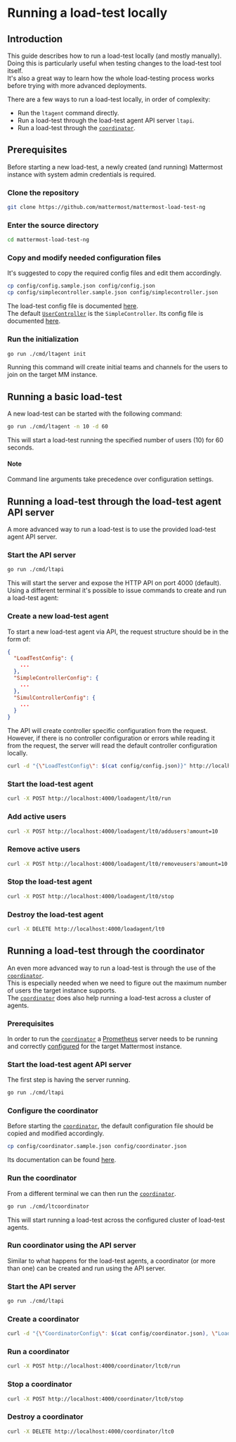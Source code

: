 # Running a load-test locally

## Introduction

This guide describes how to run a load-test locally (and mostly manually).  
Doing this is particularly useful when testing changes to the load-test tool itself.  
It's also a great way to learn how the whole load-testing process works before trying with more advanced deployments.

There are a few ways to run a load-test locally, in order of complexity:

- Run the `ltagent` command directly. 
- Run a load-test through the load-test agent API server `ltapi`.
- Run a load-test through the [`coordinator`](coordinator.md).

## Prerequisites

Before starting a new load-test, a newly created (and running) Mattermost instance with system admin credentials is required.  

### Clone the repository

```sh
git clone https://github.com/mattermost/mattermost-load-test-ng
```

### Enter the source directory

```sh
cd mattermost-load-test-ng
```

### Copy and modify needed configuration files

It's suggested to copy the required config files and edit them accordingly.

```sh
cp config/config.sample.json config/config.json
cp config/simplecontroller.sample.json config/simplecontroller.json
```

The load-test config file is documented [here](loadtest_config.md).  
The default [`UserController`](controllers.md) is the `SimpleController`. Its config file is documented [here](simplecontroller_config.md).  

### Run the initialization

```sh
go run ./cmd/ltagent init
```

Running this command will create initial teams and channels for the users to join on the target MM instance.

## Running a basic load-test

A new load-test can be started with the following command:

```sh
go run ./cmd/ltagent -n 10 -d 60
```

This will start a load-test running the specified number of users (10) for 60 seconds.

#### Note

Command line arguments take precedence over configuration settings.

## Running a load-test through the load-test agent API server

A more advanced way to run a load-test is to use the provided load-test agent API server.

### Start the API server

```sh
go run ./cmd/ltapi
```

This will start the server and expose the HTTP API on port 4000 (default).  
Using a different terminal it's possible to issue commands to create and run a load-test agent:

### Create a new load-test agent

To start a new load-test agent via API, the request structure should be in the form of:

```json
{
  "LoadTestConfig": {
    ...
  },
  "SimpleControllerConfig": {
    ...
  },
  "SimulControllerConfig": {
    ...
  }
}
```

The API will create controller specific configuration from the request. However, if there is no controller configuration or errors while reading it from the request, the server will read the default controller configuration locally.

```sh
curl -d "{\"LoadTestConfig\": $(cat config/config.json)}" http://localhost:4000/loadagent/create\?id\=lt0
```

### Start the load-test agent

```sh
curl -X POST http://localhost:4000/loadagent/lt0/run
```

### Add active users

```sh
curl -X POST http://localhost:4000/loadagent/lt0/addusers?amount=10
```

### Remove active users

```sh
curl -X POST http://localhost:4000/loadagent/lt0/removeusers?amount=10
```

### Stop the load-test agent

```sh
curl -X POST http://localhost:4000/loadagent/lt0/stop
```

### Destroy the load-test agent

```sh
curl -X DELETE http://localhost:4000/loadagent/lt0
```

## Running a load-test through the coordinator

An even more advanced way to run a load-test is through the use of the [`coordinator`](coordinator.md).  
This is especially needed when we need to figure out the maximum number of users the target instance supports.  
The [`coordinator`](coordinator.md) does also help running a load-test across a cluster of agents.

### Prerequisites 

In order to run the [`coordinator`](coordinator.md) a [Prometheus](https://prometheus.io/docs/introduction/overview/) server needs to be running and
correctly [configured](https://docs.mattermost.com/deployment/metrics.html) for the target Mattermost instance.  

### Start the load-test agent API server

The first step is having the server running.

```sh
go run ./cmd/ltapi
```

### Configure the coordinator

Before starting the [`coordinator`](coordinator.md), the default configuration file should be copied and modified accordingly.

```sh
cp config/coordinator.sample.json config/coordinator.json
```

Its documentation can be found [here](coordinator_config.md).

### Run the coordinator

From a different terminal we can then run the [`coordinator`](coordinator.md).

```sh
go run ./cmd/ltcoordinator
```

This will start running a load-test across the configured cluster of load-test agents.

### Run coordinator using the API server

Similar to what happens for the load-test agents, a coordinator (or more than
one) can be created and run using the API server.

### Start the API server

```sh
go run ./cmd/ltapi
```

### Create a coordinator

```sh
curl -d "{\"CoordinatorConfig\": $(cat config/coordinator.json), \"LoadTestConfig\": $(cat config/config.json)}" http://localhost:4000/coordinator/create\?id\=ltc0
```

### Run a coordinator

```sh
curl -X POST http://localhost:4000/coordinator/ltc0/run
```

### Stop a coordinator

```sh
curl -X POST http://localhost:4000/coordinator/ltc0/stop
```

### Destroy a coordinator

```sh
curl -X DELETE http://localhost:4000/coordinator/ltc0
```
